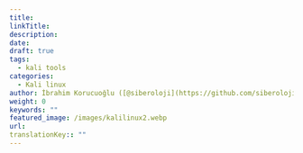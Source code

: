 ```yaml
---
title: 
linkTitle: 
description: 
date: 
draft: true
tags:
  - kali tools
categories:
  - Kali linux
author: İbrahim Korucuoğlu ([@siberoloji](https://github.com/siberoloji))
weight: 0
keywords: ""
featured_image: /images/kalilinux2.webp
url: 
translationKey:: ""
---
```

